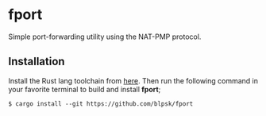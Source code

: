 # fport
Simple port-forwarding utility using the NAT-PMP protocol.

## Installation
Install the Rust lang toolchain from [here](https://www.rust-lang.org/learn/get-started).
Then run the following command in your favorite terminal to build and install **fport**;

```shell
$ cargo install --git https://github.com/blpsk/fport
```
